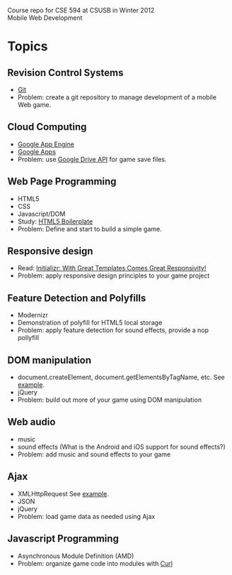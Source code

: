 Course repo for CSE 594 at CSUSB in Winter 2012  
Mobile Web Development

# Topics

## Revision Control Systems

* [Git](http://git-scm.com/)
* Problem: create a git repository to manage development of a mobile Web game.


## Cloud Computing

* [Google App Engine](https://developers.google.com/appengine/)
* [Google Apps](https://developers.google.com/google-apps/)
* Problem: use [Google Drive API](https://developers.google.com/drive/) for game save files.


## Web Page Programming

* HTML5
* CSS
* Javascript/DOM
* Study: [HTML5 Boilerplate](http://html5boilerplate.com/)
* Problem: Define and start to build a simple game.

## Responsive design

* Read: [Initializr: With Great Templates Comes Great Responsivity!](http://verekia.com/initializr/responsive-template)
* Problem: apply responsive design principles to your game project

## Feature Detection and Polyfills

* Modernizr
* Demonstration of polyfill for HTML5 local storage
* Problem: apply feature detection for sound effects, provide a nop pollyfill

## DOM manipulation

* document.createElement, document.getElementsByTagName, etc. See [example](http://googlecode.blogspot.com/2009/09/gmail-for-mobile-html5-series-reducing.html).
* jQuery
* Problem: build out more of your game using DOM manipulation

## Web audio

* music
* sound effects (What is the Android and iOS support for sound effects?)
* Problem: add music and sound effects to your game

## Ajax

* XMLHttpRequest See [example](http://googlecode.blogspot.com/2009/09/gmail-for-mobile-html5-series-reducing.html).
* JSON
* jQuery
* Problem: load game data as needed using Ajax

## Javascript Programming

* Asynchronous Module Definition (AMD)
* Problem: organize game code into modules with [Curl](https://github.com/cujojs/curl)

